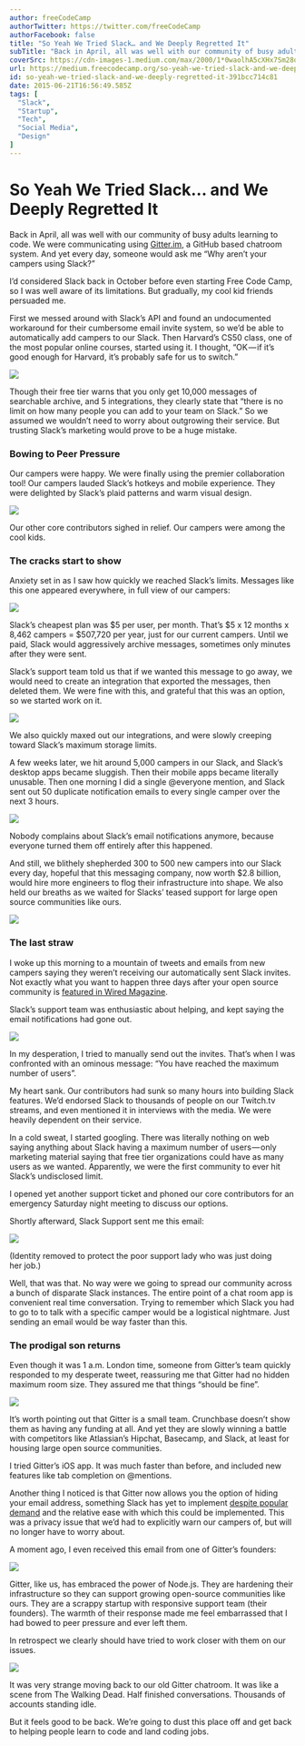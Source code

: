 ```yaml
---
author: freeCodeCamp
authorTwitter: https://twitter.com/freeCodeCamp
authorFacebook: false
title: "So Yeah We Tried Slack… and We Deeply Regretted It"
subTitle: "Back in April, all was well with our community of busy adults learning to code. We were communicating using Gitter.im, a GitHub based cha..."
coverSrc: https://cdn-images-1.medium.com/max/2000/1*0waolhA5cXHx7Sm28qpD1Q.png
url: https://medium.freecodecamp.org/so-yeah-we-tried-slack-and-we-deeply-regretted-it-391bcc714c81
id: so-yeah-we-tried-slack-and-we-deeply-regretted-it-391bcc714c81
date: 2015-06-21T16:56:49.585Z
tags: [
  "Slack",
  "Startup",
  "Tech",
  "Social Media",
  "Design"
]
---
```

# So Yeah We Tried Slack… and We Deeply Regretted It

Back in April, all was well with our community of busy adults learning to code. We were communicating using [Gitter.im](http://gitter.im/), a GitHub based chatroom system. And yet every day, someone would ask me “Why aren’t your campers using Slack?”

I’d considered Slack back in October before even starting Free Code Camp, so I was well aware of its limitations. But gradually, my cool kid friends persuaded me.

First we messed around with Slack’s API and found an undocumented workaround for their cumbersome email invite system, so we’d be able to automatically add campers to our Slack. Then Harvard’s CS50 class, one of the most popular online courses, started using it. I thought, “OK — if it’s good enough for Harvard, it’s probably safe for us to switch.”



![](https://cdn-images-1.medium.com/max/1600/1*3zUJhcvI2uX2TsEPob0MWw.png)



Though their free tier warns that you only get 10,000 messages of searchable archive, and 5 integrations, they clearly state that “there is no limit on how many people you can add to your team on Slack.” So we assumed we wouldn’t need to worry about outgrowing their service. But trusting Slack’s marketing would prove to be a huge mistake.

### Bowing to Peer Pressure

Our campers were happy. We were finally using the premier collaboration tool! Our campers lauded Slack’s hotkeys and mobile experience. They were delighted by Slack’s plaid patterns and warm visual design.



![](https://cdn-images-1.medium.com/max/1600/0*3lt-KtHQmo8v495m.)



Our other core contributors sighed in relief. Our campers were among the cool kids.

### The cracks start to show

Anxiety set in as I saw how quickly we reached Slack’s limits. Messages like this one appeared everywhere, in full view of our campers:



![](https://cdn-images-1.medium.com/max/1600/0*yrvXeJq1-3hcVaNQ.)



Slack’s cheapest plan was $5 per user, per month. That’s $5 x 12 months x 8,462 campers = $507,720 per year, just for our current campers. Until we paid, Slack would aggressively archive messages, sometimes only minutes after they were sent.

Slack’s support team told us that if we wanted this message to go away, we would need to create an integration that exported the messages, then deleted them. We were fine with this, and grateful that this was an option, so we started work on it.



![](https://cdn-images-1.medium.com/max/1600/0*GVz2mpqkHhUpKG3Y.)

We also quickly maxed out our integrations, and were slowly creeping toward Slack’s maximum storage limits.



A few weeks later, we hit around 5,000 campers in our Slack, and Slack’s desktop apps became sluggish. Then their mobile apps became literally unusable. Then one morning I did a single @everyone mention, and Slack sent out 50 duplicate notification emails to every single camper over the next 3 hours.



![](https://cdn-images-1.medium.com/max/1600/0*3kmxNq3jzlSXdyde.)

Nobody complains about Slack’s email notifications anymore, because everyone turned them off entirely after this happened.



And still, we blithely shepherded 300 to 500 new campers into our Slack every day, hopeful that this messaging company, now worth $2.8 billion, would hire more engineers to flog their infrastructure into shape. We also held our breaths as we waited for Slacks’ teased support for large open source communities like ours.



![](https://cdn-images-1.medium.com/max/1600/0*ftPyC0X3BN53JJrA.)



### The last straw

I woke up this morning to a mountain of tweets and emails from new campers saying they weren’t receiving our automatically sent Slack invites. Not exactly what you want to happen three days after your open source community is [featured in Wired Magazine](http://www.wired.com/2015/06/can-real-world-work-free-coding-boot-camp/).

Slack’s support team was enthusiastic about helping, and kept saying the email notifications had gone out.



![](https://cdn-images-1.medium.com/max/1600/0*CuP_Pk4krZX0c6LH.)



In my desperation, I tried to manually send out the invites. That’s when I was confronted with an ominous message: “You have reached the maximum number of users”.

My heart sank. Our contributors had sunk so many hours into building Slack features. We’d endorsed Slack to thousands of people on our Twitch.tv streams, and even mentioned it in interviews with the media. We were heavily dependent on their service.

In a cold sweat, I started googling. There was literally nothing on web saying anything about Slack having a maximum number of users — only marketing material saying that free tier organizations could have as many users as we wanted. Apparently, we were the first community to ever hit Slack’s undisclosed limit.

I opened yet another support ticket and phoned our core contributors for an emergency Saturday night meeting to discuss our options.

Shortly afterward, Slack Support sent me this email:



![](https://cdn-images-1.medium.com/max/1600/0*AslmJvPhjjv6FTij.)

(Identity removed to protect the poor support lady who was just doing her job.)



Well, that was that. No way were we going to spread our community across a bunch of disparate Slack instances. The entire point of a chat room app is convenient real time conversation. Trying to remember which Slack you had to go to to talk with a specific camper would be a logistical nightmare. Just sending an email would be way faster than this.

### The prodigal son returns

Even though it was 1 a.m. London time, someone from Gitter’s team quickly responded to my desperate tweet, reassuring me that Gitter had no hidden maximum room size. They assured me that things “should be fine”.



![](https://cdn-images-1.medium.com/max/1600/0*_vVqe-3YLrgWlhJG.)



It’s worth pointing out that Gitter is a small team. Crunchbase doesn’t show them as having any funding at all. And yet they are slowly winning a battle with competitors like Atlassian’s Hipchat, Basecamp, and Slack, at least for housing large open source communities.

I tried Gitter’s iOS app. It was much faster than before, and included new features like tab completion on @mentions.

Another thing I noticed is that Gitter now allows you the option of hiding your email address, something Slack has yet to implement [despite popular demand](https://twitter.com/slackhq/status/531750460940886016?lang=en) and the relative ease with which this could be implemented. This was a privacy issue that we’d had to explicitly warn our campers of, but will no longer have to worry about.

A moment ago, I even received this email from one of Gitter’s founders:



![](https://cdn-images-1.medium.com/max/1600/0*ateZH6Vyx8w63o0R.)



Gitter, like us, has embraced the power of Node.js. They are hardening their infrastructure so they can support growing open-source communities like ours. They are a scrappy startup with responsive support team (their founders). The warmth of their response made me feel embarrassed that I had bowed to peer pressure and ever left them.

In retrospect we clearly should have tried to work closer with them on our issues.



![](https://cdn-images-1.medium.com/max/1600/0*seuGHMEnCagar3Bd.)



It was very strange moving back to our old Gitter chatroom. It was like a scene from The Walking Dead. Half finished conversations. Thousands of accounts standing idle.

But it feels good to be back. We’re going to dust this place off and get back to helping people learn to code and land coding jobs.








